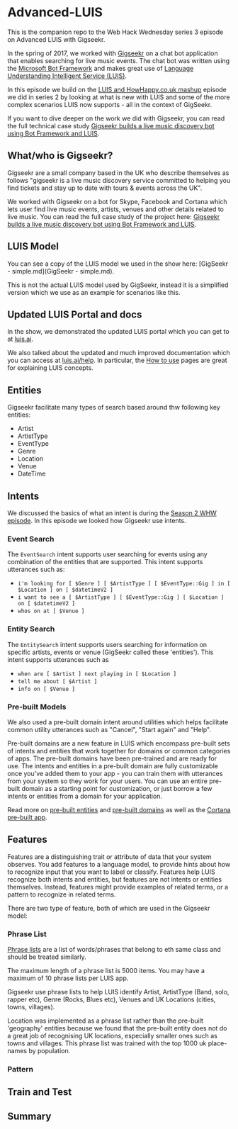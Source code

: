 # Advanced-LUIS
This is the companion repo to the Web Hack Wednesday series 3 episode on Advanced LUIS with Gigseekr.

In the spring of 2017, we worked with [Gigseekr](http://www.gigseekr.com/) on a chat bot application that enables searching for live music events. The chat bot was written using the [Microsoft Bot Framework](https://dev.botframework.com/) and makes great use of [Language Understanding Intelligent Service (LUIS)](https://azure.microsoft.com/en-gb/services/cognitive-services/language-understanding-intelligent-service/). 

In this episode we build on the [LUIS and HowHappy.co.uk mashup](https://channel9.msdn.com/Shows/Web-Hack-Wednesday/LUIS-and-HowHappycouk-mashup) episode we did in series 2 by looking at what is new with LUIS and some of the more complex scenarios LUIS now supports - all in the context of GigSeekr.

If you want to dive deeper on the work we did with Gigseekr, you can read the full technical case study [Gigseekr builds a live music discovery bot using Bot Framework and LUIS](https://microsoft.github.io/techcasestudies/bot%20framework/cognitive%20services/2017/07/31/gigseekr.html).

## What/who is Gigseekr?
Gigseekr are a small company based in the UK who describe themselves as follows "gigseekr is a live music discovery service committed to helping you find tickets and stay up to date with tours & events across the UK".

We worked with Gigseekr on a bot for Skype, Facebook and Cortana which lets user find live music events, artists, venues and other details related to live music. You can read the full case study of the project here: [Gigseekr builds a live music discovery bot using Bot Framework and LUIS](https://microsoft.github.io/techcasestudies/bot%20framework/cognitive%20services/2017/07/31/gigseekr.html).

## LUIS Model
You can see a copy of the LUIS model we used in the show here: [GigSeekr - simple.md](GigSeekr - simple.md).

This is not the actual LUIS model used by GigSeekr, instead it is a simplified version which we use as an example for scenarios like this.

## Updated LUIS Portal and docs
In the show, we demonstrated the updated LUIS portal which you can get to at [luis.ai](https://www.luis.ai/).

We also talked about the updated and much improved documentation which you can access at [luis.ai/help](https://www.luis.ai/help). In particular, the [How to use](https://docs.microsoft.com/en-us/azure/cognitive-services/LUIS/Home) pages are great for explaining LUIS concepts.

## Entities
Gigseekr facilitate many types of search based around thw following key entities:
* Artist
* ArtistType
* EventType
* Genre
* Location
* Venue
* DateTime

## Intents
We discussed the basics of what an intent is during the [Season 2 WHW episode](https://channel9.msdn.com/Shows/Web-Hack-Wednesday/LUIS-and-HowHappycouk-mashup). In this episode we looked how Gigseekr use intents.

### Event Search
The `EventSearch` intent supports user searching for events using any combination of the entities that are supported. This intent supports utterances such as:

* `i'm looking for [ $Genre ] [ $ArtistType ] [ $EventType::Gig ] in [ $Location ] on [ $datetimeV2 ]`
* `i want to see a [ $ArtistType ] [ $EventType::Gig ] [ $Location ] on [ $datetimeV2 ]`
* `whos on at [ $Venue ]`

### Entity Search
The `EntitySearch` intent supports users searching for information on specific artists, events or venue (GigSeekr called these 'entities'). This intent supports utterances such as

* `when are [ $Artist ] next playing in [ $Location ]`
* `tell me about [ $Artist ]`
* `info on [ $Venue ]`

### Pre-built Models
We also used a pre-built domain intent around utilities which helps facilitate common utility utterances such as "Cancel", "Start again" and "Help".

Pre-built domains are a new feature in LUIS which encompass pre-built sets of intents and entities that work together for domains or common categories of apps. The pre-built domains have been pre-trained and are ready for use. The intents and entities in a pre-built domain are fully customizable once you've added them to your app - you can train them with utterances from your system so they work for your users. You can use an entire pre-built domain as a starting point for customization, or just borrow a few intents or entities from a domain for your application. 

Read more on [pre-built entities](https://docs.microsoft.com/en-us/azure/cognitive-services/LUIS/pre-builtentities) and [pre-built domains](https://docs.microsoft.com/en-us/azure/cognitive-services/LUIS/luis-how-to-use-prebuilt-domains) as well as the [Cortana pre-built app](https://docs.microsoft.com/en-us/azure/cognitive-services/LUIS/cortana-prebuilt-app).

## Features
Features are a distinguishing trait or attribute of data that your system observes. You add features to a language model, to provide hints about how to recognize input that you want to label or classify. Features help LUIS recognize both intents and entities, but features are not intents or entities themselves. Instead, features might provide examples of related terms, or a pattern to recognize in related terms. 

There are two type of feature, both of which are used in the Gigseekr model:

### Phrase List
[Phrase lists](https://github.com/Microsoft/Cognitive-Documentation/blob/master/Content/en-us/LUIS/Add-Features.md) are a list of words/phrases that belong to eth same class and should be treated similarly.

The maximum length of a phrase list is 5000 items. You may have a maximum of 10 phrase lists per LUIS app. 

Gigseekr use phrase lists to help LUIS identify Artist, ArtistType (Band, solo, rapper etc), Genre (Rocks, Blues etc), Venues and UK Locations (cities, towns, villages).

Location was implemented as a phrase list rather than the pre-built 'geography' entities because we found that the pre-built entity does not do a great job of recognising UK locations, especially smaller ones such as towns and villages. This phrase list was trained with the top 1000 uk place-names by population.

### Pattern

## Train and Test

## Summary